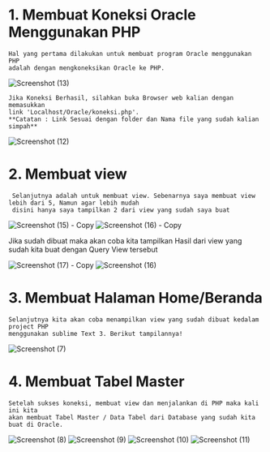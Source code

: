# 1. Membuat Koneksi Oracle Menggunakan PHP
    Hal yang pertama dilakukan untuk membuat program Oracle menggunakan PHP 
    adalah dengan mengkoneksikan Oracle ke PHP.
    
![Screenshot (13)](https://user-images.githubusercontent.com/95658885/144945040-fe9d2635-bec0-46d8-8090-fb85c8016955.png)


    Jika Koneksi Berhasil, silahkan buka Browser web kalian dengan memasukkan 
    link 'Localhost/Oracle/koneksi.php'.
    **Catatan : Link Sesuai dengan folder dan Nama file yang sudah kalian simpah**
    
![Screenshot (12)](https://user-images.githubusercontent.com/95658885/144946062-86f4638c-0974-4e1c-a31c-260e157eb9b0.png)
    
# 2. Membuat view
     Selanjutnya adalah untuk membuat view. Sebenarnya saya membuat view lebih dari 5, Namun agar lebih mudah
     disini hanya saya tampilkan 2 dari view yang sudah saya buat
     
![Screenshot (15) - Copy](https://user-images.githubusercontent.com/95658885/144947554-a1800d38-1bd9-4d57-97fc-c04926124587.png)
![Screenshot (16) - Copy](https://user-images.githubusercontent.com/95658885/144948536-611798f4-f536-4fde-8883-a5c3613151c6.png)
   
   Jika sudah dibuat maka akan coba kita tampilkan Hasil dari
   view yang sudah kita buat dengan Query View tersebut
   
![Screenshot (17) - Copy](https://user-images.githubusercontent.com/95658885/144948726-01453bb6-c2b9-4581-bf0f-980a80ad4ec6.png)
![Screenshot (16)](https://user-images.githubusercontent.com/95658885/144948960-3e3f00ab-4893-4cf4-8c21-faa8bd72d96b.png)

# 3. Membuat Halaman Home/Beranda
    Selanjutnya kita akan coba menampilkan view yang sudah dibuat kedalam project PHP
    menggunakan sublime Text 3. Berikut tampilannya!
![Screenshot (7)](https://user-images.githubusercontent.com/95658885/144949190-a223e65e-a4ee-4f8a-8888-a2a3c4320c81.png)

# 4. Membuat Tabel Master
    Setelah sukses koneksi, membuat view dan menjalankan di PHP maka kali ini kita 
    akan membuat Tabel Master / Data Tabel dari Database yang sudah kita buat di Oracle.
![Screenshot (8)](https://user-images.githubusercontent.com/95658885/144949510-33a7d498-9fe1-4bbf-8dec-ab42f168118c.png)
![Screenshot (9)](https://user-images.githubusercontent.com/95658885/144949541-7036fc77-4194-4b77-a795-74ee11edc425.png)
![Screenshot (10)](https://user-images.githubusercontent.com/95658885/144949544-b90f5f02-d332-412a-b20d-20ce94c8d991.png)
![Screenshot (11)](https://user-images.githubusercontent.com/95658885/144949546-abe583dc-48a1-4a26-b4d8-18aa6a5bbe59.png)

